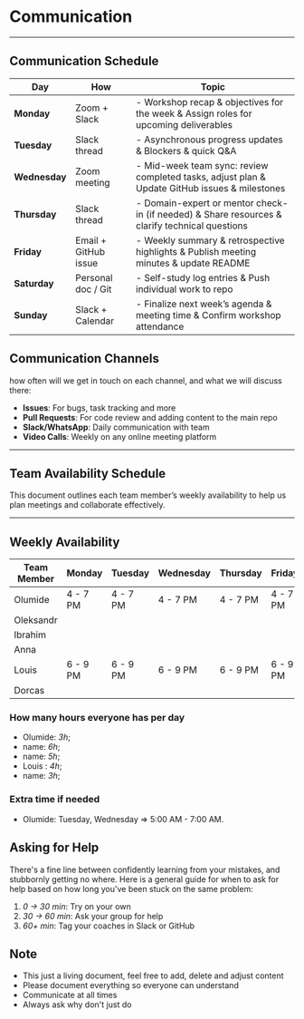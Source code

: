 <!--
    this template is for inspiration, feel free to change it however you like!

    Careful! be sure to protect your privacy when filling out this document
        everything you write here will be public
        so share only what you are comfortable sharing online
        you can share the rest in confidence with you group by another channel
-->

# Communication

---
<!-- markdownlint-disable MD013 -->

## Communication Schedule

| Day         | How                  | Topic                                                   |
|-------------|----------------------|---------------------------------------------------------|
| **Monday**    | Zoom + Slack         | - Workshop recap & objectives for the week & Assign roles for upcoming deliverables |
| **Tuesday**   | Slack thread         | - Asynchronous progress updates  & Blockers & quick Q&A |
| **Wednesday** | Zoom meeting         | - Mid-week team sync: review completed tasks, adjust plan  & Update GitHub issues & milestones |
| **Thursday**  | Slack thread         | - Domain-expert or mentor check-in (if needed)  & Share resources & clarify technical questions |
| **Friday**    | Email + GitHub issue | - Weekly summary & retrospective highlights  & Publish meeting minutes & update README |
| **Saturday**  | Personal doc / Git   | - Self-study log entries  & Push individual work to repo |
| **Sunday**    | Slack + Calendar     | - Finalize next week’s agenda & meeting time  & Confirm workshop attendance |

<!-- markdownlint-enable MD013 -->

## Communication Channels

how often will we get in touch on each channel, and what we will discuss there:

- **Issues**: For bugs, task tracking and more
- **Pull Requests**: For code review and adding content to the main repo
- **Slack/WhatsApp**: Daily communication with team
- **Video Calls**: Weekly on any online meeting platform

---

## Team Availability Schedule

This document outlines each team member’s weekly availability to help us plan
meetings and collaborate effectively.

---
<!-- markdownlint-disable MD013 -->

## Weekly Availability

| Team Member   | Monday    | Tuesday   | Wednesday | Thursday  | Friday    | Saturday  | Sunday    |
| ------------- | --------- | --------- | --------- | --------- | --------- | --------- | --------- |
| Olumide       | 4 - 7 PM  | 4 - 7 PM  | 4 - 7 PM  | 4 - 7 PM  | 4 - 7 PM  | 7AM - 7PM | 7AM - 7PM |
| Oleksandr     |           |           |           |           |           |           |           |
| Ibrahim       |           |           |           |           |           |           |           |
| Anna          |           |           |           |           |           |           |           |
| Louis         | 6 - 9 PM  | 6 - 9 PM  |  6 - 9 PM | 6 - 9 PM  | 6 - 9 PM  | 6 - 9 PM  | 6 - 9 PM  |
| Dorcas        |           |           |           |           |           |           |           |

<!-- markdownlint-enable MD013 -->

### How many hours everyone has per day

- Olumide: _3h_;
- name: _6h_;
- name: _5h_;
- Louis : _4h_;
- name: _3h_;

### Extra time if needed

- Olumide: Tuesday, Wednesday => 5:00 AM - 7:00 AM.

## Asking for Help

There's a fine line between confidently learning from your mistakes, and
stubbornly getting no where. Here is a general guide for when to ask for help
based on how long you've been stuck on the same problem:

1. _0 -> 30 min_: Try on your own
1. _30 -> 60 min_: Ask your group for help
1. _60+ min_: Tag your coaches in Slack or GitHub

## Note

- This just a living document, feel free to add, delete and adjust content
- Please document everything so everyone can understand
- Communicate at all times
- Always ask why don't just do
